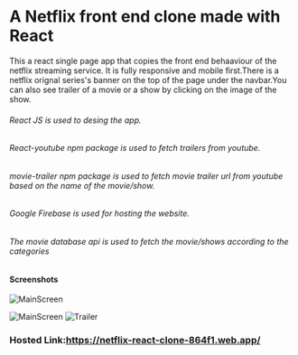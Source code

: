 # A Netflix front end clone made with React

This a react single page app that copies the front end behaaviour of the netflix streaming service. It is fully responsive and mobile first.There is a netflix orignal series's banner on the top of the page under the navbar.You can also see trailer of a movie or a show by clicking on the image of the show.

###### React JS is used to desing the app.
###### React-youtube npm package is used to fetch trailers from youtube.
###### movie-trailer npm package is used to fetch movie trailer url from youtube based on the name of the movie/show.
###### Google Firebase is used for hosting the website.
###### The movie database api is used to fetch the movie/shows according to the categories

#### Screenshots

![MainScreen](https://user-images.githubusercontent.com/22026768/107338786-f5441e00-6ae1-11eb-965a-2437d9f4d827.png)

![MainScreen](https://user-images.githubusercontent.com/22026768/107338786-f5441e00-6ae1-11eb-965a-2437d9f4d827.png)
![Trailer](https://user-images.githubusercontent.com/22026768/107339000-2f152480-6ae2-11eb-9710-3da1507bb8f1.png)


### Hosted Link:https://netflix-react-clone-864f1.web.app/
